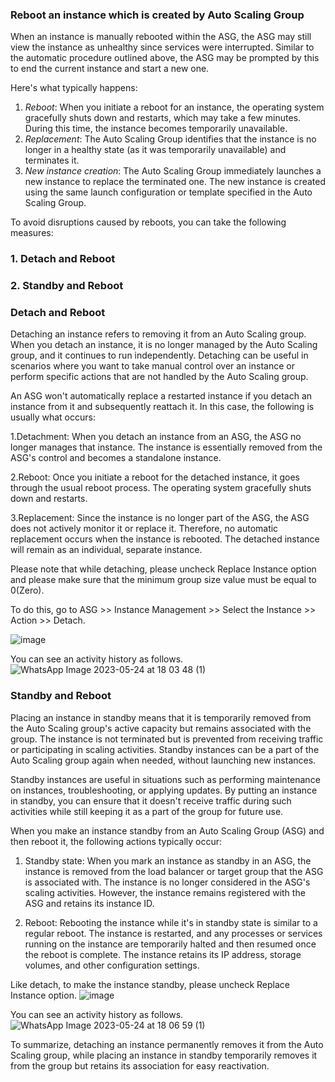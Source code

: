 ### Reboot an instance which is created by Auto Scaling Group

When an instance is manually rebooted within the ASG, the ASG may still view the instance as unhealthy since services were interrupted. Similar to the automatic procedure outlined above, the ASG may be prompted by this to end the current instance and start a new one.

Here's what typically happens:

1. *Reboot*: When you initiate a reboot for an instance, the operating system gracefully shuts down and restarts, which may take a few minutes. During this time, the instance becomes temporarily unavailable.
2. *Replacement*: The Auto Scaling Group identifies that the instance is no longer in a healthy state (as it was temporarily unavailable) and terminates it.
3. *New instance creation*: The Auto Scaling Group immediately launches a new instance to replace the terminated one. The new instance is created using the same launch configuration or template specified in the Auto Scaling Group.

To avoid disruptions caused by reboots, you can take the following measures:

### 1. Detach and Reboot
### 2. Standby and Reboot

### Detach and Reboot

Detaching an instance refers to removing it from an Auto Scaling group. When you detach an instance, it is no longer managed by the Auto Scaling group, and it continues to run independently. Detaching can be useful in scenarios where you want to take manual control over an instance or perform specific actions that are not handled by the Auto Scaling group.

An ASG won't automatically replace a restarted instance if you detach an instance from it and subsequently reattach it. In this case, the following is usually what occurs:

1.Detachment: When you detach an instance from an ASG, the ASG no longer manages that instance. The instance is essentially removed from the ASG's control and becomes a standalone instance.

2.Reboot: Once you initiate a reboot for the detached instance, it goes through the usual reboot process. The operating system gracefully shuts down and restarts.

3.Replacement: Since the instance is no longer part of the ASG, the ASG does not actively monitor it or replace it. Therefore, no automatic replacement occurs when the instance is rebooted. The detached instance will remain as an individual, separate instance.

Please note that while detaching, please uncheck Replace Instance option and please make sure that the minimum group size value must be equal to 0(Zero).

To do this, go to ASG >> Instance Management >> Select the Instance >> Action >> Detach.

![image](https://github.com/jijinmichael/ASG-Instance-Management/assets/134680540/d84f8af8-6c18-4fa7-8778-b0420d2a62ab)

You can see an activity history as follows.
![WhatsApp Image 2023-05-24 at 18 03 48 (1)](https://github.com/jijinmichael/ASG-Instance-Management/assets/134680540/5d9a8eb1-3459-44bc-8e94-eb805262b753)

### Standby and Reboot

Placing an instance in standby means that it is temporarily removed from the Auto Scaling group's active capacity but remains associated with the group. The instance is not terminated but is prevented from receiving traffic or participating in scaling activities. Standby instances can be a part of the Auto Scaling group again when needed, without launching new instances.

Standby instances are useful in situations such as performing maintenance on instances, troubleshooting, or applying updates. By putting an instance in standby, you can ensure that it doesn't receive traffic during such activities while still keeping it as a part of the group for future use.

When you make an instance standby from an Auto Scaling Group (ASG) and then reboot it, the following actions typically occur:

1. Standby state: When you mark an instance as standby in an ASG, the instance is removed from the load balancer or target group that the ASG is associated with. The instance is no longer considered in the ASG's scaling activities. However, the instance remains registered with the ASG and retains its instance ID.

2. Reboot: Rebooting the instance while it's in standby state is similar to a regular reboot. The instance is restarted, and any processes or services running on the instance are temporarily halted and then resumed once the reboot is complete. The instance retains its IP address, storage volumes, and other configuration settings.

Like detach, to make the instance standby, please uncheck Replace Instance option.
![image](https://github.com/jijinmichael/ASG-Instance-Management/assets/134680540/0a651a32-3a0c-44b1-9db3-25f86edecf53)

You can see an activity history as follows.
![WhatsApp Image 2023-05-24 at 18 06 59 (1)](https://github.com/jijinmichael/ASG-Instance-Management/assets/134680540/9400f4f6-e6e5-4bb2-8548-271f25e98fa5)

To summarize, detaching an instance permanently removes it from the Auto Scaling group, while placing an instance in standby temporarily removes it from the group but retains its association for easy reactivation.

